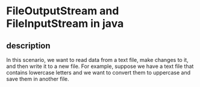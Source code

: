 
# FileOutputStream and FileInputStream in java

## description 
In this scenario, 
we want to read data from a text file, make changes to it,
and then write it to a new file. For example,
suppose we have a text file that contains lowercase letters and 
we want to convert them to uppercase and save them in another file.